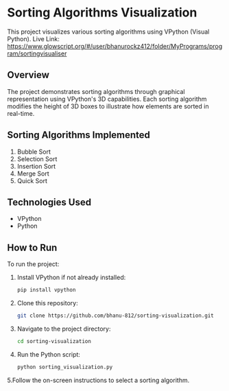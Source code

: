 # Sorting Algorithms Visualization

This project visualizes various sorting algorithms using VPython (Visual Python).
Live Link: https://www.glowscript.org/#/user/bhanurockz412/folder/MyPrograms/program/sortingvisualiser

## Overview

The project demonstrates sorting algorithms through graphical representation using VPython's 3D capabilities. Each sorting algorithm modifies the height of 3D boxes to illustrate how elements are sorted in real-time.

## Sorting Algorithms Implemented

1. Bubble Sort
2. Selection Sort
3. Insertion Sort
4. Merge Sort
6. Quick Sort

## Technologies Used

- VPython
- Python

## How to Run

To run the project:

1. Install VPython if not already installed:
   ```bash
   pip install vpython

2. Clone this repository:
   ```bash
   git clone https://github.com/bhanu-812/sorting-visualization.git

3. Navigate to the project directory:
   ```bash
   cd sorting-visualization

4. Run the Python script:
   ```bash
   python sorting_visualization.py

5.Follow the on-screen instructions to select a sorting algorithm.

